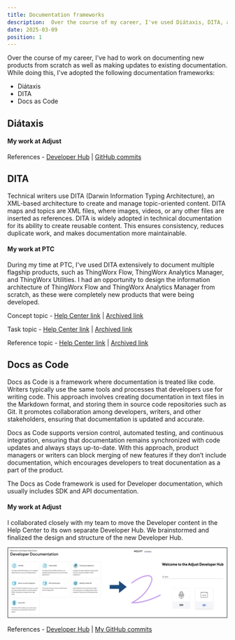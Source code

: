 ```yaml
---
title: Documentation frameworks
description:  Over the course of my career, I've used Diátaxis, DITA, and Docs as Code to structure and write documentation.
date: 2025-03-09
position: 1
---
```


Over the course of my career, I've had to work on documenting new products from scratch as well as making updates to existing documentation. While doing this, I've adopted the following documentation frameworks:
- Diátaxis
- DITA
- Docs as Code

## Diátaxis 



#### My work at Adjust

References - [Developer Hub](https://dev.adjust.com/en) | [GitHub commits](https://github.com/adjust/dev-docs/commits?author=KaihkashanAdjust)

## DITA

Technical writers use DITA (Darwin Information Typing Architecture), an XML-based architecture to create and manage topic-oriented content. 
DITA maps and topics are XML files, where images, videos, or any other files are inserted as references. DITA is widely adopted in technical documentation for its ability to create reusable content. This ensures consistency, reduces duplicate work, and makes documentation more maintainable.

#### My work at PTC

During my time at PTC, I've used DITA extensively to document multiple flagship products, such as ThingWorx Flow, ThingWorx Analytics Manager, and
ThingWorx Utilities. I had an opportunity to design the information architecture of ThingWorx Flow and ThingWorx Analytics Manager from scratch, as these were completely new products that were being developed. 

Concept topic - [Help Center link](https://support.ptc.com/help/thingworx_hc/thingworx_analytics_8/index.html#page/analytics/AnalysisServices_FlexibleScaling.html) | [Archived link](http://archive.today/OcWnW)

Task topic - [Help Center link](https://support.ptc.com/help/thingworx_hc/thingworx_8_hc/en/index.html#page/ThingWorx/Help/Integration_Orchestration/CustomAction85.html) | [Archived link](http://archive.today/mCLKP)

Reference topic - [Help Center link](https://support.ptc.com/help/thingworx_hc/thingworx_8_hc/en/index.html#page/ThingWorx/Help/Integration_Orchestration/InstallingTwxFlowPrerequisitesMSSQL.html) | [Archived link](http://archive.today/wrVI3)

## Docs as Code

Docs as Code is a framework where documentation is treated like code. Writers typically use the same tools and processes that developers use for writing code. This approach involves creating documentation in text files in the Markdown format, and storing them in source code repositories such as Git. It promotes collaboration among developers, writers, and other stakeholders, ensuring that documentation is updated and accurate.

Docs as Code supports version control, automated testing, and continuous integration, ensuring that documentation remains synchronized with code updates and always stays up-to-date. With this approach, product managers or writers can block merging of new features if they don’t include documentation, which encourages developers to treat docunentation as a part of the product.

The Docs as Code framework is used for Developer documentation, which usually includes SDK and API documentation.
 
#### My work at Adjust

I collaborated closely with my team to move the Developer content in the Help Center to its own separate Developer Hub. We brainstormed and finalized the design and structure of the new Developer Hub.

![From Developer content in the Help Center to Developer Hub](./docs-as-code.jpeg)

References - [Developer Hub](https://dev.adjust.com/en) | [My GitHub commits](https://github.com/adjust/dev-docs/commits?author=KaihkashanAdjust)